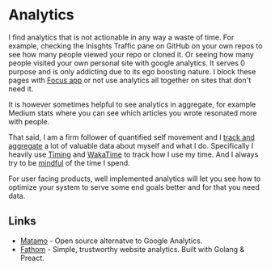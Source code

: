 # Analytics
I find analytics that is not actionable in any way a waste of time. For example, checking the Inisghts Traffic pane on GitHub on your own repos to see how many people viewed your repo or cloned it. Or seeing how many people visited your own personal site with google analytics. It serves 0 purpose and is only addicting due to its ego boosting nature. I block these pages with [Focus app](https://heyfocus.com) or not use analytics all together on sites that don't need it.

It is however sometimes helpful to see analytics in aggregate, for example Medium stats where you can see which articles you wrote resonated more with people.

That said, I am a firm follower of quantified self movement and I [track and aggregate](../sharing/tracking.md) a lot of valuable data about myself and what I do. Specifically I heavily use [Timing](../macOS/apps/timing.md) and [WakaTime](https://wakatime.com) to track how I use my time. And I always try to be [mindful](../mindfulness/mindfulness.md) of the time I spend.

For user facing products, well implemented analytics will let you see how to optimize your system to serve some end goals better and for that you need data.

## Links
- [Matamo](https://matomo.org/) - Open source alternatve to Google Analytics.
- [Fathom](https://github.com/usefathom/fathom) - Simple, trustworthy website analytics. Built with Golang & Preact.